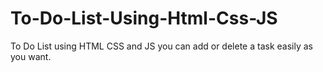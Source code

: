 # To-Do-List-Using-Html-Css-JS

To Do List using HTML CSS and JS you can add or delete a task easily as you want.  
